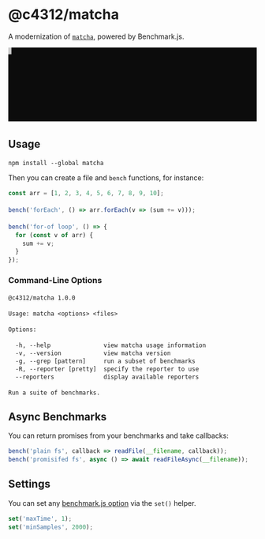 # @c4312/matcha

A modernization of [`matcha`](https://github.com/logicalparadox/matcha), powered by Benchmark.js.

![Demonstration video of the matcha command line](./demo.svg)

## Usage

```
npm install --global matcha
```

Then you can create a file and `bench` functions, for instance:

```js
const arr = [1, 2, 3, 4, 5, 6, 7, 8, 9, 10];

bench('forEach', () => arr.forEach(v => (sum += v)));

bench('for-of loop', () => {
  for (const v of arr) {
    sum += v;
  }
});
```

### Command-Line Options

```
@c4312/matcha 1.0.0

Usage: matcha <options> <files>

Options:

  -h, --help               view matcha usage information
  -v, --version            view matcha version
  -g, --grep [pattern]     run a subset of benchmarks
  -R, --reporter [pretty]  specify the reporter to use
  --reporters              display available reporters

Run a suite of benchmarks.
```

## Async Benchmarks

You can return promises from your benchmarks and take callbacks:

```js
bench('plain fs', callback => readFile(__filename, callback));
bench('promisifed fs', async () => await readFileAsync(__filename));
```

## Settings

You can set any [benchmark.js option](https://benchmarkjs.com/docs#options) via the `set()` helper.

```js
set('maxTime', 1);
set('minSamples', 2000);
```
